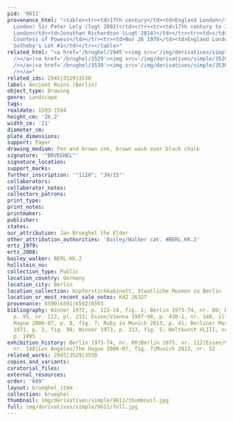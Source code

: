 ```yaml
---
pid: '9611'
provenance_html: "<table><tr><td>17th century</td><td>England London</td><td>(Probably
  London) Sir Peter Lely (lugt 2092)</td></tr><tr><td>17th century to 18th century</td><td>England
  London</td><td>Jonathan Richardson (Lugt 2814)</td></tr><tr><td></td><td>England</td><td>The
  Countess of Powess</td></tr><tr><td>Nov 26 1970</td><td>England London</td><td>Sale
  Sotheby's Lot #1</td></tr></table>"
related_html: "<a href='/brughel/2945'><img src='/img/derivatives/simple/2945/thumbnail.jpg'
  /></a>|<a href='/brughel/3529'><img src='/img/derivatives/simple/3529/thumbnail.jpg'
  /></a>|<a href='/brughel/3530'><img src='/img/derivatives/simple/3530/thumbnail.jpg'
  /></a>"
related_ids: 2945|3529|3530
label: Ancient Ruins (Berlin)
object_type: Drawing
genre: Landscape
tags: 
realdate: 1593-1594
height_cm: '26.2'
width_cm: '21'
diameter_cm: 
plate_dimensions: 
support: Paper
drawing_medium: Pen and brown ink, brown wash over black chalk
signature: '"BRVEGHEL"'
signature_location: 
support_marks: 
further_inscription: '"1120"; "JH/15"'
collaborators: 
collaborator_notes: 
collectors_patrons: 
print_type: 
print_notes: 
printmaker: 
publisher: 
states: 
our_attribution: Jan Brueghel the Elder
other_attribution_authorities: 'Bailey/Walker cat. #BERL.KK.2'
ertz_1979: 
ertz_2008: 
bailey_walker: BERL.KK.2
hollstein_no: 
collection_type: Public
location_country: Germany
location_city: Berlin
location_collection: Kupferstichkabinett, Staatliche Museen zu Berlin
location_or_most_recent_sale_notes: KdZ 26327
provenance: 6590|6591|6592|6593
bibliography: Winner 1972, p. 122-24, fig. 1; Berlin 1973-74, nr. 80; Berlin 1975,
  p. 95, nr. 112, pl. 213; Essen/Vienna 1997-98, p. 430-1, nr. 148, ill.; Los Angeles/The
  Hague 2006-07, p. 8, fig. 7; Ruby in Munich 2013, p. 41; Berliner Museum N.F. XXI,
  1971, p. 2, fig. 98; Winner 1973, p. 313, fig. 5; Weltkunst XLIII, nr. 13, 1973,
  p. 1095
exhibition_history: Berlin 1973-74, nr. 80|Berlin 1975, nr. 112|Essen/Vienna 1997-98,
  nr. 148|Los Angeles/The Hague 2006-07, fig. 7|Munich 2013, nr. 52
related_works: 2945|3529|3530
copies_and_variants: 
curatorial_files: 
external_resources: 
order: '609'
layout: brueghel_item
collection: brueghel
thumbnail: img/derivatives/simple/9611/thumbnail.jpg
full: img/derivatives/simple/9611/full.jpg
---
```

